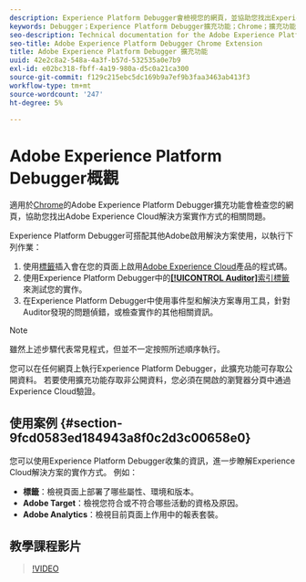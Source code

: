 ```yaml
---
description: Experience Platform Debugger會檢視您的網頁，並協助您找出Experience Cloud解決方案實作方式的相關問題。
keywords: Debugger；Experience Platform Debugger擴充功能；Chrome；擴充功能
seo-description: Technical documentation for the Adobe Experience Platform Debugger Chrome Extension - examine your web pages and understand problems with your Experience Cloud solution mplementations
seo-title: Adobe Experience Platform Debugger Chrome Extension
title: Adobe Experience Platform Debugger 擴充功能
uuid: 42e2c8a2-548a-4a3f-b57d-532535a0e7b9
exl-id: e02bc318-fbff-4a19-980a-d5c0a21ca300
source-git-commit: f129c215ebc5dc169b9a7ef9b3faa3463ab413f3
workflow-type: tm+mt
source-wordcount: '247'
ht-degree: 5%

---
```


# Adobe Experience Platform Debugger概觀

適用於[Chrome](https://chrome.google.com/webstore/detail/adobe-experience-platform/bfnnokhpnncpkdmbokanobigaccjkpob)的Adobe Experience Platform Debugger擴充功能會檢查您的網頁，協助您找出Adobe Experience Cloud解決方案實作方式的相關問題。

Experience Platform Debugger可搭配其他Adobe啟用解決方案使用，以執行下列作業：

1. 使用[標籤](../tags/home.md)插入會在您的頁面上啟用[Adobe Experience Cloud](https://experienceleague.adobe.com/docs/core-services/interface/experience-cloud.html?lang=zh-Hant)產品的程式碼。
1. 使用Experience Platform Debugger中的[**[!UICONTROL Auditor &#x200B;]**&#x200B;索引標籤](./auditor/overview.md)來測試您的實作。
1. 在Experience Platform Debugger中使用事件型和解決方案專用工具，針對Auditor發現的問題偵錯，或檢查實作的其他相關資訊。

>[!NOTE]
>
>雖然上述步驟代表常見程式，但並不一定按照所述順序執行。

您可以在任何網頁上執行Experience Platform Debugger，此擴充功能可存取公開資料。 若要使用擴充功能存取非公開資料，您必須在開啟的瀏覽器分頁中通過Experience Cloud驗證。

## 使用案例 {#section-9fcd0583ed184943a8f0c2d3c00658e0}

您可以使用Experience Platform Debugger收集的資訊，進一步瞭解Experience Cloud解決方案的實作方式。 例如：

* **標籤**：檢視頁面上部署了哪些屬性、環境和版本。
* **Adobe Target**：檢視您符合或不符合哪些活動的資格及原因。
* **Adobe Analytics**：檢視目前頁面上作用中的報表套裝。

## 教學課程影片

>[!VIDEO](https://video.tv.adobe.com/v/32156?quality=12&learn=on)
